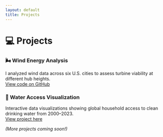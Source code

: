 ```yaml
---
layout: default
title: Projects
---
```


# 💻 Projects

### 🌬️ Wind Energy Analysis
I analyzed wind data across six U.S. cities to assess turbine viability at different hub heights.  
[View code on GitHub](#)

### 🌊 Water Access Visualization
Interactive data visualizations showing global household access to clean drinking water from 2000–2023.  
[View project here](#)

*(More projects coming soon!)*

